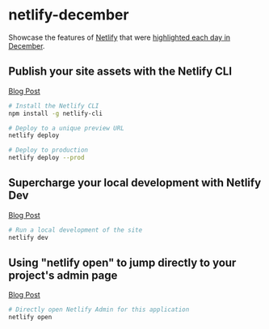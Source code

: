 # netlify-december

Showcase the features of [Netlify](https://www.netlify.com/) that were [highlighted each day in December](https://www.netlify.com/blog/2021/12/01/highlighting-a-different-netlify-feature-each-day-in-december/).

## Publish your site assets with the Netlify CLI

[Blog Post](https://www.netlify.com/blog/2021/12/01/publish-your-site-assets-with-the-netlify-cli/)

```bash
# Install the Netlify CLI
npm install -g netlify-cli

# Deploy to a unique preview URL
netlify deploy

# Deploy to production
netlify deploy --prod
```

## Supercharge your local development with Netlify Dev

[Blog Post](https://www.netlify.com/blog/2021/12/02/supercharge-your-local-development-with-netlify-dev/)

```bash
# Run a local development of the site
netlify dev
```

## Using "netlify open" to jump directly to your project's admin page

[Blog Post](https://www.netlify.com/blog/2021/12/06/using-netlify-open-to-jump-directly-to-your-projects-admin-page/)

```bash
# Directly open Netlify Admin for this application
netlify open
```

